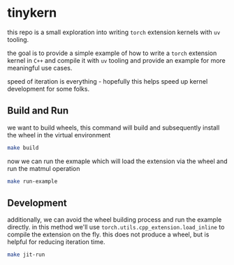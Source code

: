 # tinykern

this repo is a small exploration into writing `torch` extension kernels with `uv` tooling. 

the goal is to provide a simple example of how to write a `torch` extension kernel in `C++` and compile it with `uv` tooling and provide an example for more meaningful use cases. 

speed of iteration is everything - hopefully this helps speed up kernel development for some folks.

## Build and Run

we want to build wheels, this command will build and subsequently install the wheel in the virtual environment

```bash
make build
```

now we can run the exmaple which will load the extension via the wheel and run the matmul operation

```bash
make run-example
```

## Development

additionally, we can avoid the wheel building process and run the example directly. in this method we'll use `torch.utils.cpp_extension.load_inline` to compile the extension on the fly. this does not produce a wheel, but is helpful for reducing iteration time.

```bash
make jit-run
```